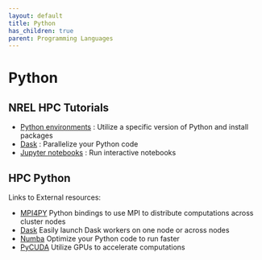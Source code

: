 ```yaml
---
layout: default
title: Python
has_children: true
parent: Programming Languages
---
```


# Python

## NREL HPC Tutorials
* [Python environments](../../../Environment/Customization/conda.md) : Utilize a specific version of Python and install packages
* [Dask](dask.md) : Parallelize your Python code
* [Jupyter notebooks](../../Jupyter/index.md) : Run interactive notebooks

## HPC Python
Links to External resources:

* [MPI4PY](https://mpi4py.readthedocs.io/en/stable/) Python bindings to use MPI to distribute computations across cluster nodes
* [Dask](https://docs.dask.org/en/latest/) Easily launch Dask workers on one node or across nodes
* [Numba](https://numba.pydata.org/numba-doc/latest/index.html) Optimize your Python code to run faster
* [PyCUDA](https://documen.tician.de/pycuda/) Utilize GPUs to accelerate computations
